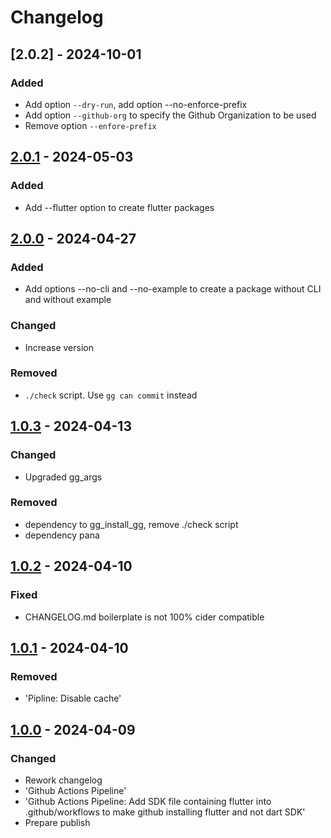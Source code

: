 # Changelog

## [2.0.2] - 2024-10-01

### Added

- Add option `--dry-run`, add option --no-enforce-prefix
- Add option `--github-org` to specify the Github Organization to be used
- Remove option `--enfore-prefix`

## [2.0.1] - 2024-05-03

### Added

- Add --flutter option to create flutter packages

## [2.0.0] - 2024-04-27

### Added

- Add options --no-cli and --no-example to create a package without CLI and without example

### Changed

- Increase version

### Removed

- `./check` script. Use `gg can commit` instead

## [1.0.3] - 2024-04-13

### Changed

- Upgraded gg\_args

### Removed

- dependency to gg\_install\_gg, remove ./check script
- dependency pana

## [1.0.2] - 2024-04-10

### Fixed

- CHANGELOG.md boilerplate is not 100% cider compatible

## [1.0.1] - 2024-04-10

### Removed

- 'Pipline: Disable cache'

## [1.0.0] - 2024-04-09

### Changed

- Rework changelog
- 'Github Actions Pipeline'
- 'Github Actions Pipeline: Add SDK file containing flutter into
.github/workflows to make github installing flutter and not dart SDK'
- Prepare publish

[Unreleased]: https://github.com/ggsuite/gg_create_package/compare/2.0.1...HEAD
[2.0.1]: https://github.com/ggsuite/gg_create_package/compare/2.0.0...2.0.1
[2.0.0]: https://github.com/ggsuite/gg_create_package/compare/1.0.3...2.0.0
[1.0.3]: https://github.com/ggsuite/gg_create_package/compare/1.0.2...1.0.3
[1.0.2]: https://github.com/ggsuite/gg_create_package/compare/1.0.1...1.0.2
[1.0.1]: https://github.com/ggsuite/gg_create_package/compare/1.0.0...1.0.1
[1.0.0]: https://github.com/ggsuite/gg_create_package/tag/%tag
